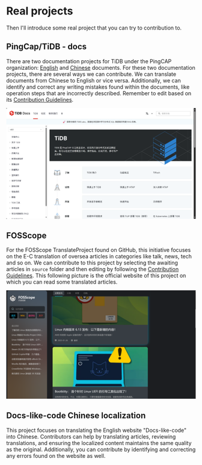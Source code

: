# Real projects

Then I'll introduce some real project that you can try to contribution to.

## PingCap/TiDB - docs

There are two documentation projects for TiDB under the PingCAP organization: [English](https://github.com/pingcap/docs) and [Chinese](https://github.com/pingcap/docs-cn) documents. For these two documentation projects, there are several ways we can contribute. We can translate documents from Chinese to English or vice versa. Additionally, we can identify and correct any writing mistakes found within the documents, like operation steps that are incorrectly described. Remember to edit based on its [Contribution Guidelines](https://github.com/pingcap/docs/blob/master/CONTRIBUTING.md).

![tidb-web](../../assets/tidb-web.jpg)

## FOSScope

For the FOSScope TranslateProject found on GitHub, this initiative focuses on the E-C translation of oversea articles in categories like talk, news, tech and so on. We can contribute to this project by selecting the awaiting articles in `source` folder and then editing by following the [Contribution Guidelines](https://fosscope.com/wiki/fosscope-workflow/translation-workflow). This following picture is the official website of this project on which you can read some translated articles.

![fosscope](../../assets/fosscope.png)

## Docs-like-code Chinese localization

This project focuses on translating the English website "Docs-like-code" into Chinese. Contributors can help by translating articles, reviewing translations, and ensuring the localized content maintains the same quality as the original. Additionally, you can contribute by identifying and correcting any errors found on the website as well.

